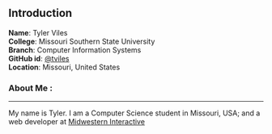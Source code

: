 ## Introduction
**Name**: Tyler Viles
<br>
**College**: Missouri Southern State University
<br>
**Branch**: Computer Information Systems
<br>
**GitHub id**: [@tviles](https://github.com/tviles)
<br>
**Location**: Missouri, United States
### About Me :
---
My name is Tyler. I am a Computer Science student in Missouri, USA; and a web developer at [Midwestern Interactive](https://github.com/MidwesternInteractive)
